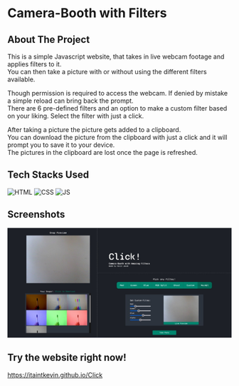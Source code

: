 # Camera-Booth with Filters

## About The Project
This is a simple Javascript website, that takes in live webcam footage and applies filters to it.
<br>
You can then take a picture with or without using the different filters available. 

Though permission is required to access the webcam. If denied by mistake a simple reload can bring back the prompt.
<br>
There are 6 pre-defined filters and an option to make a custom filter based on your liking. 
Select the filter with just a click.

After taking a picture the picture gets added to a clipboard.
<br>
You can download the picture from the clipboard with just a click and it will prompt you to save it to your device.
<br>
The pictures in the clipboard are lost once the page is refreshed.

## Tech Stacks Used


![HTML](https://img.shields.io/badge/html5%20-%23E34F26.svg?&style=for-the-badge&logo=html5&logoColor=white)
![CSS](https://img.shields.io/badge/css3%20-%231572B6.svg?&style=for-the-badge&logo=css3&logoColor=white)
![JS](https://img.shields.io/badge/javascript%20-%23323330.svg?&style=for-the-badge&logo=javascript&logoColor=%23F7DF1E)


## Screenshots

<img src="./Assets/media/Click!.jpeg" />


## Try the website right now!

https://itaintkevin.github.io/Click
